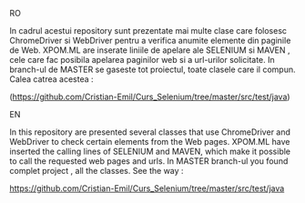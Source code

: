 RO

In cadrul acestui repository sunt prezentate mai multe clase care folosesc ChromeDriver si WebDriver pentru a verifica anumite elemente din paginile de Web.
XPOM.ML are inserate liniile de apelare ale SELENIUM si MAVEN , cele care fac posibila apelarea paginilor web si a url-urilor solicitate. 
In branch-ul de MASTER se gaseste tot proiectul, toate clasele care il compun. Calea catrea acestea :

(https://github.com/Cristian-Emil/Curs_Selenium/tree/master/src/test/java)




EN

In this repository are presented several classes that use ChromeDriver and WebDriver to check certain elements from the Web pages.
XPOM.ML have inserted the calling lines of SELENIUM and MAVEN, which make it possible to call the requested web pages and urls.
In MASTER branch-ul you found complet project , all the classes. See the way :

https://github.com/Cristian-Emil/Curs_Selenium/tree/master/src/test/java
